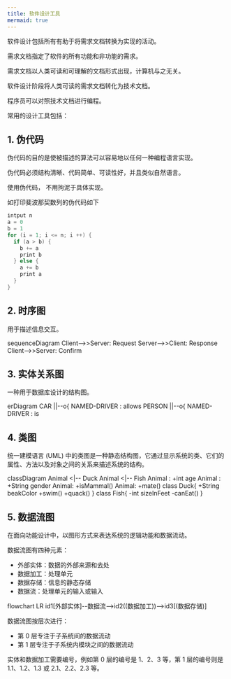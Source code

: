 ```yaml
---
title: 软件设计工具
mermaid: true
---
```


软件设计包括所有有助于将需求文档转换为实现的活动。

需求文档指定了软件的所有功能和非功能的需求。

需求文档以人类可读和可理解的文档形式出现，计算机与之无关。

软件设计阶段将人类可读的需求文档转化为技术文档。

程序员可以对照技术文档进行编程。

常用的设计工具包括：

## 1. 伪代码

伪代码的目的是使被描述的算法可以容易地以任何一种编程语言实现。

伪代码必须结构清晰、代码简单、可读性好，并且类似自然语言。

使用伪代码， 不用拘泥于具体实现。

如打印斐波那契数列的伪代码如下

```c
intput n
a = 0
b = 1
for (i = 1; i <= n; i ++) {
  if (a > b) {
    b += a
    print b
  } else {
    a += b
    print a
  }
}
```

## 2. 时序图

用于描述信息交互。

<div class="mermaid">
sequenceDiagram
    Client-->>Server: Request
    Server-->>Client: Response
    Client-->>Server: Confirm
</div>

## 3. 实体关系图

一种用于数据库设计的结构图。

<div class="mermaid">
erDiagram
    CAR ||--o{ NAMED-DRIVER : allows
    PERSON ||--o{ NAMED-DRIVER : is
</div>

## 4. 类图

统一建模语言 (UML) 中的类图是一种静态结构图，它通过显示系统的类、它们的属性、方法以及对象之间的关系来描述系统的结构。

<div class="mermaid">
classDiagram
    Animal <|-- Duck
    Animal <|-- Fish
    Animal : +int age
    Animal : +String gender
    Animal: +isMammal()
    Animal: +mate()
    class Duck{
        +String beakColor
        +swim()
        +quack()
    }
    class Fish{
        -int sizeInFeet
        -canEat()
    }
</div>

## 5. 数据流图

在面向功能设计中，以图形方式来表达系统的逻辑功能和数据流动。

数据流图有四种元素：

- 外部实体：数据的外部来源和去处
- 数据加工：处理单元
- 数据存储：信息的静态存储
- 数据流：处理单元的输入或输入

<div class="mermaid">
flowchart LR
  id1[外部实体]--数据流-->id2((数据加工))-->id3[(数据存储)]
</div>

数据流图按层次进行：

- 第 0 层专注于子系统间的数据流动
- 第 1 层专注于子系统内模块之间的数据流动

实体和数据加工需要编号，例如第 0 层的编号是 1、2、3 等，第 1 层的编号则是 1.1、1.2、1.3 或 2.1、2.2、2.3 等。